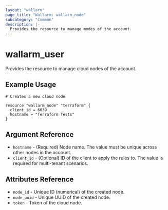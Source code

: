 ```yaml
---
layout: "wallarm"
page_title: "Wallarm: wallarm_node"
subcategory: "Common"
description: |-
  Provides the resource to manage modes of the account.
---
```


# wallarm_user

Provides the resource to manage cloud nodes of the account.

## Example Usage

```hcl
# Creates a new cloud node

resource "wallarm_node" "terraform" {
  client_id = 6039
  hostname = "Terraform Tests"
}

```

## Argument Reference

* `hostname` - (Required) Node name. The value must be unique across other nodes in the account.
* `client_id` - (Optional) ID of the client to apply the rules to. The value is required for multi-tenant scenarios.

## Attributes Reference

* `node_id` - Unique ID (numerical) of the created node.
* `node_uuid` - Unique UUID of the created node.
* `token` - Token of the cloud node.
